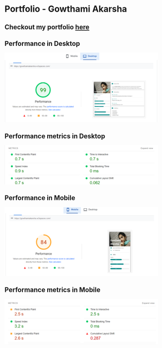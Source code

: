 # Portfolio - Gowthami Akarsha

## Checkout my portfolio [here](https://gowthami-akarsha.github.io/portfolio/)

## Performance in Desktop

![Performance in Desktop](https://github.com/gowthami-akarsha/portfolio/blob/a9a266bebe0e1409986d88b0e95662f309d00a02/desktop_performance.PNG)

## Performance metrics in Desktop

![Performance in Desktop](https://github.com/gowthami-akarsha/portfolio/blob/a9a266bebe0e1409986d88b0e95662f309d00a02/desktop_performance_metrics.PNG)

## Performance in Mobile

![Performance in Desktop](https://github.com/gowthami-akarsha/portfolio/blob/a9a266bebe0e1409986d88b0e95662f309d00a02/mobile_performance.PNG)

## Performance metrics in Mobile

![Performance in Desktop](https://github.com/gowthami-akarsha/portfolio/blob/a9a266bebe0e1409986d88b0e95662f309d00a02/mobile_performance_metrics.PNG)
